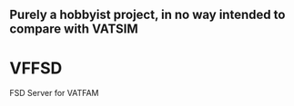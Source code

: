 ## Purely a hobbyist project, in no way intended to compare with VATSIM

# VFFSD
 FSD Server for VATFAM
